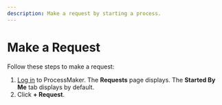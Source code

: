```yaml
---
description: Make a request by starting a process.
---
```


# Make a Request

Follow these steps to make a request:

1. [Log in](log-in.md#log-in) to ProcessMaker. The **Requests** page displays. The **Started By Me** tab displays by default.
2. Click **+ Request**.

